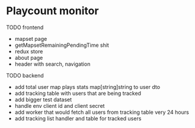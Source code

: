 # Playcount monitor

TODO frontend

* mapset page
* getMapsetRemainingPendingTime shit
* redux store
* about page
* header with search, navigation


TODO backend

* add total user map plays stats map[string]string to user dto
* add tracking table with users that are being tracked
* add bigger test dataset
* handle env client id and client secret
* add worker that would fetch all users from tracking table very 24 hours
* add tracking list handler and table for tracked users 